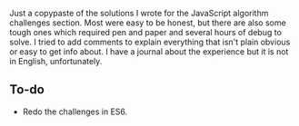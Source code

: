 Just a copypaste of the solutions I wrote for the JavaScript algorithm challenges section.
Most were easy to be honest, but there are also some tough ones which required pen and paper and several hours of debug to solve.
I tried to add comments to explain everything that isn't plain obvious or easy to get info about.
I have a journal about the experience but it is not in English, unfortunately.

## To-do

- Redo the challenges in ES6.